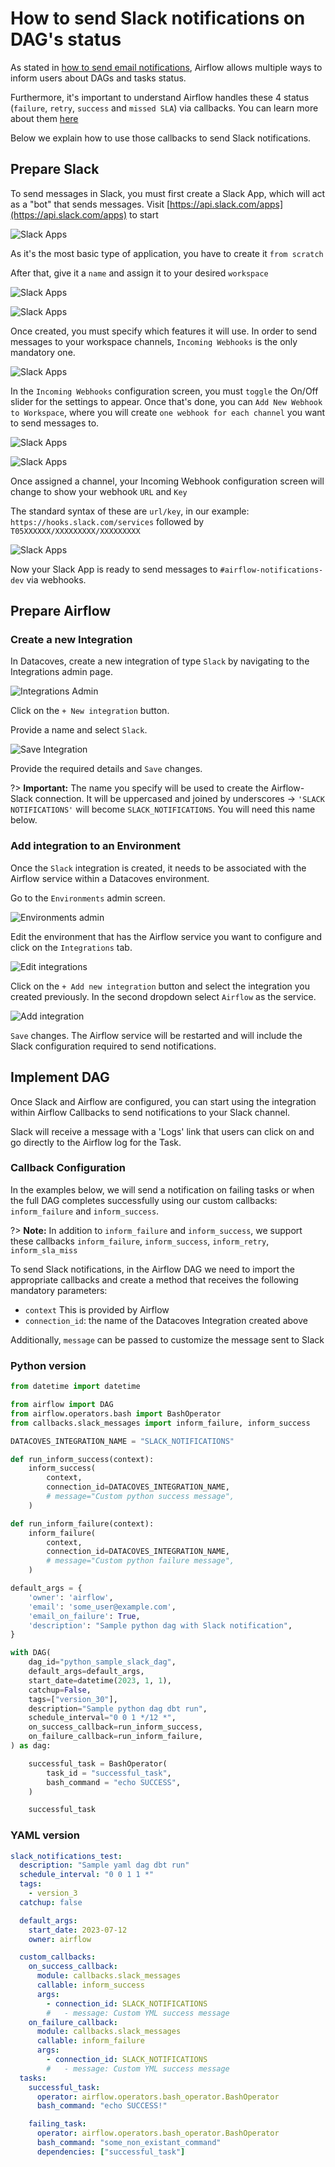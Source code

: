 # How to send Slack notifications on DAG's status

As stated in [how to send email notifications](/how-tos/airflow/send-emails.md), Airflow allows multiple ways to inform users about DAGs and tasks status.

Furthermore, it's important to understand Airflow handles these 4 status (`failure`, `retry`, `success` and `missed SLA`) via callbacks. You can learn more about them [here](https://airflow.apache.org/docs/apache-airflow/2.2.1/logging-monitoring/callbacks.html)

Below we explain how to use those callbacks to send Slack notifications.

## Prepare Slack

To send messages in Slack, you must first create a Slack App, which will act as a "bot" that sends messages. Visit [https://api.slack.com/apps](https://api.slack.com/apps) to start

![Slack Apps](./assets/slack_apps.png)

As it's the most basic type of application, you have to create it `from scratch`

After that, give it a `name` and assign it to your desired `workspace`

![Slack Apps](./assets/slack_from_scratch.png)

![Slack Apps](./assets/slack_name_workspace.png)

Once created, you must specify which features it will use. In order to send messages to your workspace channels, `Incoming Webhooks` is the only mandatory one.

![Slack Apps](./assets/slack_features_incoming_webhook.png)

In the `Incoming Webhooks` configuration screen, you must `toggle` the On/Off slider for the settings to appear. Once that's done, you can `Add New Webhook to Workspace`, where you will create `one webhook for each channel` you want to send messages to.

![Slack Apps](./assets/slack_incoming_webhook_setup.png)

![Slack Apps](./assets/slack_webhook_channel.png)

Once assigned a channel, your Incoming Webhook configuration screen will change to show your webhook `URL` and `Key`

The standard syntax of these are `url/key`, in our example: `https://hooks.slack.com/services` followed by `T05XXXXXX/XXXXXXXXX/XXXXXXXXX`

![Slack Apps](./assets/slack_webhook_url_token.png)

Now your Slack App is ready to send messages to `#airflow-notifications-dev` via webhooks.

## Prepare Airflow

### Create a new Integration

In Datacoves, create a new integration of type `Slack` by navigating to the Integrations admin page.

![Integrations Admin](./assets/admin_integrations.png)

Click on the `+ New integration` button.

Provide a name and select `Slack`.

![Save Integration](./assets/slack_save_integration.png)

Provide the required details and `Save` changes.

?> **Important:** The name you specify will be used to create the Airflow-Slack connection. It will be uppercased and joined by underscores -> `'SLACK NOTIFICATIONS'` will become `SLACK_NOTIFICATIONS`. You will need this name below.

### Add integration to an Environment

Once the `Slack` integration is created, it needs to be associated with the Airflow service within a Datacoves environment.

Go to the `Environments` admin screen.

![Environments admin](./assets/environments_admin.png)

Edit the environment that has the Airflow service you want to configure and click on the `Integrations` tab.

![Edit integrations](./assets/edit_integrations.png)

Click on the `+ Add new integration` button and select the integration you created previously. In the second dropdown select `Airflow` as the service.

![Add integration](./assets/slack_add_integration.png)

`Save` changes. The Airflow service will be restarted and will include the Slack configuration required to send notifications.

## Implement DAG

Once Slack and Airflow are configured, you can start using the integration within Airflow Callbacks to send notifications to your Slack channel.

Slack will receive a message with a 'Logs' link that users can click on and go directly to the Airflow log for the Task.

### Callback Configuration

In the examples below, we will send a notification on failing tasks or when the full DAG completes successfully using our custom callbacks: `inform_failure` and `inform_success`.

?> **Note:** In addition to `inform_failure` and `inform_success`, we support these callbacks `inform_failure`, `inform_success`, `inform_retry`, `inform_sla_miss`

To send Slack notifications, in the Airflow DAG we need to import the appropriate callbacks and create a method that receives the following mandatory parameters:

- `context` This is provided by Airflow
- `connection_id`: the name of the Datacoves Integration created above

Additionally, `message` can be passed to customize the message sent to Slack

### Python version

```python
from datetime import datetime

from airflow import DAG
from airflow.operators.bash import BashOperator
from callbacks.slack_messages import inform_failure, inform_success

DATACOVES_INTEGRATION_NAME = "SLACK_NOTIFICATIONS"

def run_inform_success(context):
    inform_success(
        context,
        connection_id=DATACOVES_INTEGRATION_NAME,
        # message="Custom python success message",
    )

def run_inform_failure(context):
    inform_failure(
        context,
        connection_id=DATACOVES_INTEGRATION_NAME,
        # message="Custom python failure message",
    )

default_args = {
    'owner': 'airflow',
    'email': 'some_user@example.com',
    'email_on_failure': True,
    'description': "Sample python dag with Slack notification",
}

with DAG(
    dag_id="python_sample_slack_dag",
    default_args=default_args,
    start_date=datetime(2023, 1, 1),
    catchup=False,
    tags=["version_30"],
    description="Sample python dag dbt run",
    schedule_interval="0 0 1 */12 *",
    on_success_callback=run_inform_success,
    on_failure_callback=run_inform_failure,
) as dag:

    successful_task = BashOperator(
        task_id = "successful_task",
        bash_command = "echo SUCCESS",
    )

    successful_task
```

### YAML version

```yaml
slack_notifications_test:
  description: "Sample yaml dag dbt run"
  schedule_interval: "0 0 1 1 *"
  tags:
    - version_3
  catchup: false

  default_args:
    start_date: 2023-07-12
    owner: airflow

  custom_callbacks:
    on_success_callback:
      module: callbacks.slack_messages
      callable: inform_success
      args:
        - connection_id: SLACK_NOTIFICATIONS
        #   - message: Custom YML success message
    on_failure_callback:
      module: callbacks.slack_messages
      callable: inform_failure
      args:
        - connection_id: SLACK_NOTIFICATIONS
        #   - message: Custom YML success message
  tasks:
    successful_task:
      operator: airflow.operators.bash_operator.BashOperator
      bash_command: "echo SUCCESS!"

    failing_task:
      operator: airflow.operators.bash_operator.BashOperator
      bash_command: "some_non_existant_command"
      dependencies: ["successful_task"]
```
